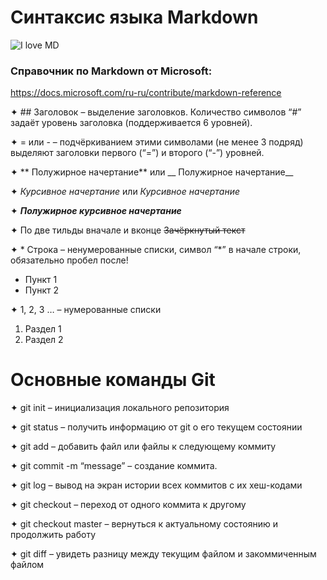 # Синтаксис языка Markdown  

![I love MD](scale_1200.png)

### Справочник по Markdown от Microsoft:
https://docs.microsoft.com/ru-ru/contribute/markdown-reference

✦ ## Заголовок – выделение заголовков. 
Количество символов “#” задаёт уровень заголовка  (поддерживается 6 уровней).

✦	= или - – подчёркиванием этими символами (не менее 3 подряд) выделяют заголовки  первого (“=”) и второго (“-”) уровней.

✦	** Полужирное начертание** или __ Полужирное начертание__

✦	*Курсивное начертание* или _Курсивное начертание_

✦	***Полужирное курсивное начертание***

✦	По две тильды вначале и вконце ~~Зачёркнутый текст~~

✦	* Строка – ненумерованные списки, символ “*” в начале строки, обязательно пробел после!
* Пункт 1
* Пункт 2

✦	1, 2, 3 … – нумерованные списки
1. Раздел 1
2. Раздел 2

# Основные команды Git

✦	git init – инициализация локального репозитория

✦	git status – получить информацию от git о его текущем состоянии

✦	git add – добавить файл или файлы к следующему коммиту

✦	git commit -m “message” – создание коммита.

✦	git log – вывод на экран истории всех коммитов с их хеш-кодами

✦	git checkout – переход от одного коммита к другому

✦	git checkout master – вернуться к актуальному состоянию и продолжить работу

✦	git diff – увидеть разницу между текущим файлом и закоммиченным файлом
